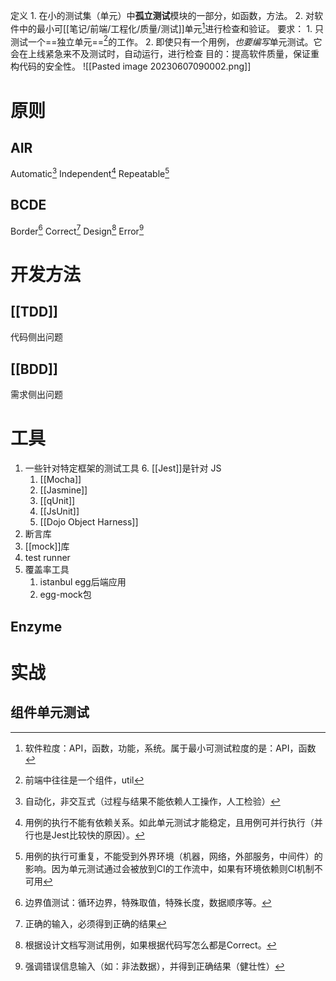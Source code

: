 定义
	1. 在小的测试集（单元）中**孤立测试**模块的一部分，如函数，方法。
	2. 对软件中的最小可[[笔记/前端/工程化/质量/测试]]单元[^9]进行检查和验证。
要求：
	1. 只测试一个==独立单元==[^1]的工作。
	2. 即使只有一个用例，*也要编写*单元测试。它会在上线紧急来不及测试时，自动运行，进行检查
目的：提高软件质量，保证重构代码的安全性。
![[Pasted image 20230607090002.png]] 
# 原则
## AIR
Automatic[^2] 
Independent[^3] 
Repeatable[^4] 
## BCDE
Border[^5]
Correct[^6]
Design[^7]
Error[^8]

# 开发方法
## [[TDD]] 
代码侧出问题
## [[BDD]] 
需求侧出问题
# 工具
1. 一些针对特定框架的测试工具
	6. [[Jest]]是针对 JS
	1. [[Mocha]] 
	2. [[Jasmine]] 
	3. [[qUnit]] 
	4. [[JsUnit]] 
	5. [[Dojo Object Harness]] 
2. 断言库
3. [[mock]]库
4. test runner
5. 覆盖率工具
	1. istanbul
egg后端应用
	1. egg-mock包
## Enzyme
# 实战
## 组件单元测试


[^1]: 前端中往往是一个组件，util
[^2]: 自动化，非交互式（过程与结果不能依赖人工操作，人工检验）
[^3]: 用例的执行不能有依赖关系。如此单元测试才能稳定，且用例可并行执行（并行也是Jest比较快的原因）。
[^4]: 用例的执行可重复，不能受到外界环境（机器，网络，外部服务，中间件）的影响。因为单元测试通过会被放到CI的工作流中，如果有环境依赖则CI机制不可用
[^5]: 边界值测试：循环边界，特殊取值，特殊长度，数据顺序等。
[^6]: 正确的输入，必须得到正确的结果
[^7]: 根据设计文档写测试用例，如果根据代码写怎么都是Correct。
[^8]: 强调错误信息输入（如：非法数据），并得到正确结果（健壮性）
[^9]: 软件粒度：API，函数，功能，系统。属于最小可测试粒度的是：API，函数